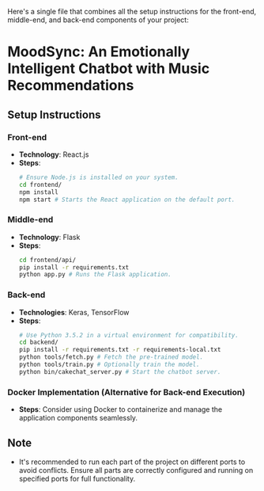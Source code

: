 Here's a single file that combines all the setup instructions for the front-end, middle-end, and back-end components of your project:

# MoodSync: An Emotionally Intelligent Chatbot with Music Recommendations

## Setup Instructions

### Front-end
- **Technology**: React.js
- **Steps**:
  ```bash
  # Ensure Node.js is installed on your system.
  cd frontend/
  npm install
  npm start # Starts the React application on the default port.
  ```

### Middle-end
- **Technology**: Flask
- **Steps**:
  ```bash
  cd frontend/api/
  pip install -r requirements.txt
  python app.py # Runs the Flask application.
  ```

### Back-end
- **Technologies**: Keras, TensorFlow
- **Steps**:
  ```bash
  # Use Python 3.5.2 in a virtual environment for compatibility.
  cd backend/
  pip install -r requirements.txt -r requirements-local.txt
  python tools/fetch.py # Fetch the pre-trained model.
  python tools/train.py # Optionally train the model.
  python bin/cakechat_server.py # Start the chatbot server.
  ```

### Docker Implementation (Alternative for Back-end Execution)
- **Steps**:
  Consider using Docker to containerize and manage the application components seamlessly.

## Note
- It's recommended to run each part of the project on different ports to avoid conflicts. Ensure all parts are correctly configured and running on specified ports for full functionality.
```
